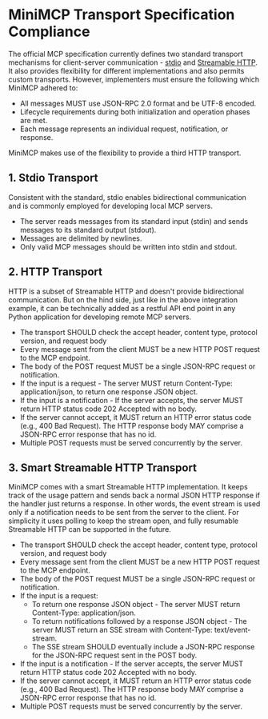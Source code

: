 # MiniMCP Transport Specification Compliance

The official MCP specification currently defines two standard transport mechanisms for client-server communication - [stdio](https://modelcontextprotocol.io/specification/2025-06-18/basic/transports#stdio) and [Streamable HTTP](https://modelcontextprotocol.io/specification/2025-06-18/basic/transports#streamable-http). It also provides flexibility for different implementations and also permits custom transports. However, implementers must ensure the following which MiniMCP adhered to:

- All messages MUST use JSON-RPC 2.0 format and be UTF-8 encoded.
- Lifecycle requirements during both initialization and operation phases are met.
- Each message represents an individual request, notification, or response.

 MiniMCP makes use of the flexibility to provide a third HTTP transport.

## 1. Stdio Transport

Consistent with the standard, stdio enables bidirectional communication and is commonly employed for developing local MCP servers.

- The server reads messages from its standard input (stdin) and sends messages to its standard output (stdout).
- Messages are delimited by newlines.
- Only valid MCP messages should be written into stdin and stdout.

## 2. HTTP Transport

HTTP is a subset of Streamable HTTP and doesn't provide bidirectional communication. But on the hind side, just like in the above integration example, it can be technically added as a restful API end point in any Python application for developing remote MCP servers.

- The transport SHOULD check the accept header, content type, protocol version, and request body
- Every message sent from the client MUST be a new HTTP POST request to the MCP endpoint.
- The body of the POST request MUST be a single JSON-RPC request or notification.
- If the input is a request - The server MUST return Content-Type: application/json, to return one response JSON object.
- If the input is a notification - If the server accepts, the server MUST return HTTP status code 202 Accepted with no body.
- If the server cannot accept, it MUST return an HTTP error status code (e.g., 400 Bad Request). The HTTP response body MAY comprise a JSON-RPC error response that has no id.
- Multiple POST requests must be served concurrently by the server.

## 3. Smart Streamable HTTP Transport

MiniMCP comes with a smart Streamable HTTP implementation. It keeps track of the usage pattern and sends back a normal JSON HTTP response if the handler just returns a response. In other words, the event stream is used only if a notification needs to be sent from the server to the client. For simplicity it uses polling to keep the stream open, and fully resumable Streamable HTTP can be supported in the future.

- The transport SHOULD check the accept header, content type, protocol version, and request body
- Every message sent from the client MUST be a new HTTP POST request to the MCP endpoint.
- The body of the POST request MUST be a single JSON-RPC request or notification.
- If the input is a request:
  - To return one response JSON object - The server MUST return Content-Type: application/json.
  - To return notifications followed by a response JSON object - The server MUST return an SSE stream with Content-Type: text/event-stream.
  - The SSE stream SHOULD eventually include a JSON-RPC response for the JSON-RPC request sent in the POST body.
- If the input is a notification - If the server accepts, the server MUST return HTTP status code 202 Accepted with no body.
- If the server cannot accept, it MUST return an HTTP error status code (e.g., 400 Bad Request). The HTTP response body MAY comprise a JSON-RPC error response that has no id.
- Multiple POST requests must be served concurrently by the server.
